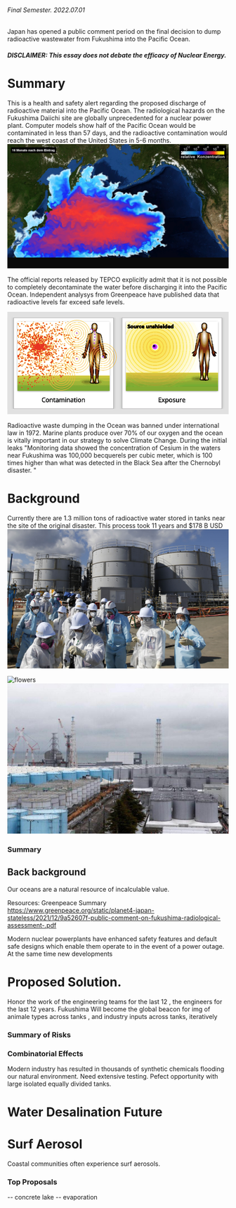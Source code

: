  
###### Final Semester. 2022.07.01


Japan has opened a public comment period on the final decision to dump radioactive wastewater from Fukushima into the Pacific Ocean. 


##### DISCLAIMER: This essay does not debate the efficacy of Nuclear Energy. 

# Summary
This is a health and safety alert regarding the proposed discharge of radioactive material into the Pacific Ocean. The radiological hazards
on the Fukushima Daiichi site are globally unprecedented for a nuclear power plant. Computer models show half of the Pacific Ocean would be contaminated in less than 57 days, and the radioactive contamination would reach the west coast of the United States in 5-6 months. 
![flowers](docs/assets/img/simulation.png)


The official reports released by TEPCO explicitly admit that it is not possible to completely decontaminate the water before discharging it into the Pacific Ocean. Independent analysys from Greenpeace have published data that radioactive levels far exceed safe levels.

![flowers](docs/assets/img/radsb.png) 



Radioactive waste dumping in the Ocean was banned under international law in 1972. Marine plants produce over 70% of our oxygen and the ocean is vitally important in our strategy to solve Climate Change. During the initial leaks "Monitoring data showed the concentration of Cesium in the waters near Fukushima was 100,000 becquerels per cubic meter, which is 100 times higher than what was detected in the Black Sea after the Chernobyl disaster. "


# Background
Currently there are 1.3 million tons of radioactive water stored in tanks near the site of the original disaster. This process took 11 years and $178 B USD 
![flowers](docs/assets/img/flowers.jpg)



![flowers](docs/assets/img/watertanks.jpg)
![flowers](docs/assets/img/watertanks2.jpg)
### Summary 

## Back background
Our oceans are a natural resource of incalculable value. 

Resources: 
Greenpeace Summary
https://www.greenpeace.org/static/planet4-japan-stateless/2021/12/9a52607f-public-comment-on-fukushima-radiological-assessment-.pdf

Modern nuclear powerplants have enhanced safety features and default safe designs which enable them operate to in the event of a power outage. At the same time new developments 



# Proposed Solution. 
Honor the work of the engineering teams for the last 12  , the engineers for the last 12 years.  Fukushima Will become the global beacon for 
img of animale types across tanks , and industry inputs across tanks, iteratively


### Summary of Risks


### Combinatorial Effects
Modern industry has resulted in thousands of synthetic chemicals flooding our natural environment.  Need extensive testing. Pefect opportunity with large isolated equally divided tanks. 


# Water Desalination Future


# Surf Aerosol 
Coastal communities often experience surf aerosols. 



### Top Proposals 
-- concrete lake
-- evaporation
